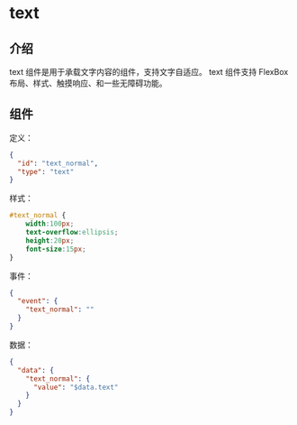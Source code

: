 # text

## 介绍

text 组件是用于承载文字内容的组件，支持文字自适应。
text 组件支持 FlexBox 布局、样式、触摸响应、和一些无障碍功能。

## 组件
定义：
```json
{
  "id": "text_normal",
  "type": "text"
}
```
样式：
```css
#text_normal {
	width:100px;
	text-overflow:ellipsis;
	height:20px;
	font-size:15px;
}

```
事件：
```json
{
  "event": {
    "text_normal": ""
  }
}
```
数据：
```json
{
  "data": {
    "text_normal": {
      "value": "$data.text"
    }
  }
}
```
